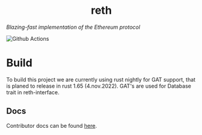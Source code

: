 # <h1 align="center"> reth </h1>

*Blazing-fast implementation of the Ethereum protocol*

![Github Actions](https://github.com/foundry-rs/reth/workflows/ci/badge.svg)

# Build

To build this project we are currently using rust nightly for GAT support, that is planed to release in rust 1.65 (4.nov.2022). GAT's are used for Database trait in reth-interface. 

## Docs

Contributor docs can be found [here](./docs).
